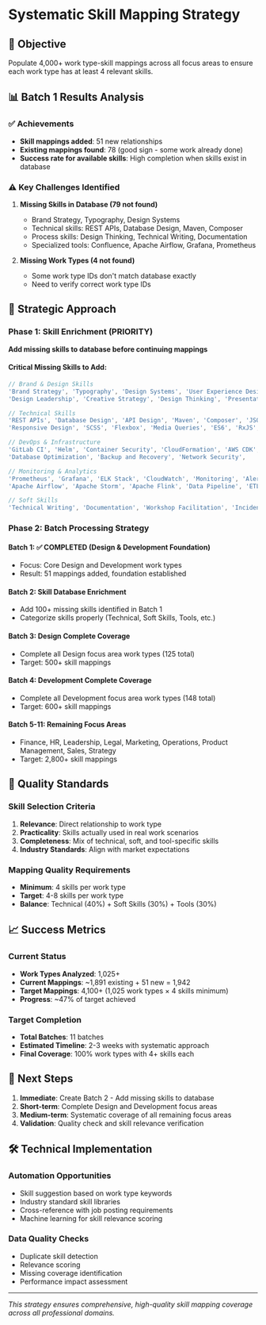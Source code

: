 # Systematic Skill Mapping Strategy

## 🎯 Objective
Populate 4,000+ work type-skill mappings across all focus areas to ensure each work type has at least 4 relevant skills.

## 📊 Batch 1 Results Analysis

### ✅ Achievements
- **Skill mappings added**: 51 new relationships
- **Existing mappings found**: 78 (good sign - some work already done)
- **Success rate for available skills**: High completion when skills exist in database

### ⚠️ Key Challenges Identified

1. **Missing Skills in Database (79 not found)**
   - Brand Strategy, Typography, Design Systems
   - Technical skills: REST APIs, Database Design, Maven, Composer
   - Process skills: Design Thinking, Technical Writing, Documentation
   - Specialized tools: Confluence, Apache Airflow, Grafana, Prometheus

2. **Missing Work Types (4 not found)**
   - Some work type IDs don't match database exactly
   - Need to verify correct work type IDs

## 🚀 Strategic Approach

### Phase 1: Skill Enrichment (PRIORITY)
**Add missing skills to database before continuing mappings**

#### Critical Missing Skills to Add:
```javascript
// Brand & Design Skills
'Brand Strategy', 'Typography', 'Design Systems', 'User Experience Design',
'Design Leadership', 'Creative Strategy', 'Design Thinking', 'Presentation Skills',

// Technical Skills  
'REST APIs', 'Database Design', 'API Design', 'Maven', 'Composer', 'JSON',
'Responsive Design', 'SCSS', 'Flexbox', 'Media Queries', 'ES6', 'RxJS',

// DevOps & Infrastructure
'GitLab CI', 'Helm', 'Container Security', 'CloudFormation', 'AWS CDK',
'Database Optimization', 'Backup and Recovery', 'Network Security',

// Monitoring & Analytics
'Prometheus', 'Grafana', 'ELK Stack', 'CloudWatch', 'Monitoring', 'Alerting',
'Apache Airflow', 'Apache Storm', 'Apache Flink', 'Data Pipeline', 'ETL',

// Soft Skills
'Technical Writing', 'Documentation', 'Workshop Facilitation', 'Incident Response'
```

### Phase 2: Batch Processing Strategy

#### Batch 1: ✅ COMPLETED (Design & Development Foundation)
- Focus: Core Design and Development work types
- Result: 51 mappings added, foundation established

#### Batch 2: Skill Database Enrichment
- Add 100+ missing skills identified in Batch 1
- Categorize skills properly (Technical, Soft Skills, Tools, etc.)

#### Batch 3: Design Complete Coverage  
- Complete all Design focus area work types (125 total)
- Target: 500+ skill mappings

#### Batch 4: Development Complete Coverage
- Complete all Development focus area work types (148 total)  
- Target: 600+ skill mappings

#### Batch 5-11: Remaining Focus Areas
- Finance, HR, Leadership, Legal, Marketing, Operations, Product Management, Sales, Strategy
- Target: 2,800+ skill mappings

## 🎯 Quality Standards

### Skill Selection Criteria
1. **Relevance**: Direct relationship to work type
2. **Practicality**: Skills actually used in real work scenarios  
3. **Completeness**: Mix of technical, soft, and tool-specific skills
4. **Industry Standards**: Align with market expectations

### Mapping Quality Requirements  
- **Minimum**: 4 skills per work type
- **Target**: 4-8 skills per work type
- **Balance**: Technical (40%) + Soft Skills (30%) + Tools (30%)

## 📈 Success Metrics

### Current Status
- **Work Types Analyzed**: 1,025+
- **Current Mappings**: ~1,891 existing + 51 new = 1,942
- **Target Mappings**: 4,100+ (1,025 work types × 4 skills minimum)
- **Progress**: ~47% of target achieved

### Target Completion
- **Total Batches**: 11 batches
- **Estimated Timeline**: 2-3 weeks with systematic approach
- **Final Coverage**: 100% work types with 4+ skills each

## 🔄 Next Steps

1. **Immediate**: Create Batch 2 - Add missing skills to database
2. **Short-term**: Complete Design and Development focus areas  
3. **Medium-term**: Systematic coverage of all remaining focus areas
4. **Validation**: Quality check and skill relevance verification

## 🛠️ Technical Implementation

### Automation Opportunities
- Skill suggestion based on work type keywords
- Industry standard skill libraries
- Cross-reference with job posting requirements
- Machine learning for skill relevance scoring

### Data Quality Checks
- Duplicate skill detection
- Relevance scoring
- Missing coverage identification
- Performance impact assessment

---

*This strategy ensures comprehensive, high-quality skill mapping coverage across all professional domains.*
